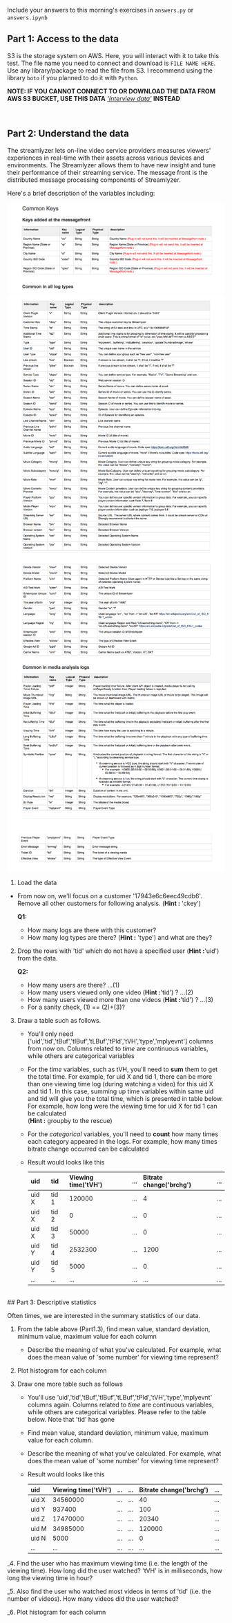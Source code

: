 Include your answers to this morning's exercises in `answers.py` or `answers.ipynb`

## Part 1: Access to the data

S3 is the storage system on AWS. Here, you will interact with it to take this test.
The file name you need to connect and download is `FILE NAME HERE`. Use any library/package to read the file from S3.
I recommend using the library `boto` if you planned to do it with `Python`.

**NOTE: IF YOU CANNOT CONNECT TO OR DOWNLOAD THE DATA FROM AWS S3 BUCKET,
USE THIS DATA** [_'Interview data'_](https://drive.google.com/open?id=0B5rOf6SBB06BaG9fNkQzRmowQ3M) **INSTEAD**

<br>

## Part 2: Understand the data

The streamlyzer lets on-line video service providers measures viewers' experiences in real-time with their assets across various devices and environments. The Streamlyzer allows them to have new insight and tune their performance of their streaming service. The message front is the
distributed message processing components of Streamlyzer.

Here's a brief description of the variables including:

   ![image](imgs/img1.png)
   ![image](imgs/img2.png)
   ![image](imgs/img3.png)   
   ![image](imgs/img4.png)
<br>

1. Load the data

  - From now on, we'll focus on a customer '17943e6c6eec49cdb6'. Remove all other customers for following analysis. (__Hint :__ 'ckey')

    **Q1:**
    - How many logs are there with this customer?
    - How many log types are there? (__Hint :__ 'type') and what are they?

2. Drop the rows with 'tid' which do not have a specified user (__Hint :__'uid') from the data.

    **Q2:**
    - How many users are there? ...(1)
    - How many users viewed only one video (__Hint :__'tid') ? ...(2)
    - How many users viewed more than one videos (__Hint :__'tid') ? ...(3)
    - For a sanity check, (1) == (2)+(3)?

3. Draw a table such as follows.
    - You'll only need ['uid','tid','tBuf','tIBuf','tLBuf','tPld','tVH','type','mplyevnt'] columns from now on. Columns related to *time* are continuous variables, while others are categorical variables

    - For the *time* variables, such as tVH, you'll need to **sum** them to get the total time. For example, for uid X and tid 1, there can be more than one viewing time log (during watching a video) for this uid X and tid 1. In this case, summing up time variables within same uid and tid will give you the total time, which is presented in table below. For example, how long were the viewing time for uid X for tid 1 can be calculated
    <br>(__Hint :__ groupby to the rescue)

    - For the *categorical* variables, you'll need to **count** how many times each category appeared in the logs. For example, how many times bitrate change occurred can be calculated

    - Result would looks like this


      | uid   | tid   | Viewing time('tVH') | ... | Bitrate change('brchg') | ... |
      |-------|-------|---------------------|-----|-------------------------|-----|
      | uid X | tid 1 | 120000              | ... | 4                       | ... |
      | uid X | tid 2 | 0                   | ... | 0                       | ... |
      | uid X | tid 3 | 50000               | ... | 0                       | ... |
      | uid Y | tid 4 | 2532300             | ... | 1200                    | ... |
      | uid Y | tid 5 | 5000                | ... | 0                       | ... |
      | ...   | ...   | ...                 | ... | ...                     | ... |




<br>
## Part 3: Descriptive statistics

Often times, we are interested in the summary statistics of our data.

1. From the table above (Part1.3), find mean value, standard deviation, minimum value, maximum value for each column
    - Describe the meaning of what you've calculated. For example, what does the mean value of 'some number' for viewing time represent?

2. Plot histogram for each column

3. Draw one more table such as follows
    - You'll use 'uid','tid','tBuf','tIBuf','tLBuf','tPld','tVH','type','mplyevnt' columns again. Columns related to *time* are continuous variables, while others are categorical variables. Please refer to the table below. Note that 'tid' has gone

    - Find mean value, standard deviation, minimum value, maximum value for each column.

    - Describe the meaning of what you've calculated. For example, what does the mean value of 'some number' for viewing time represent?

    - Result would looks like this


        | uid   | Viewing time('tVH') | ... | ... | Bitrate change('brchg') | ... |
        |-------|---------------------|-----|-----|-------------------------|-----|
        | uid X | 34560000            | ... | ... | 40                      | ... |
        | uid Y | 937400              | ... | ... | 100                     | ... |
        | uid Z | 17470000            | ... | ... | 20340                   | ... |
        | uid M | 34985000            | ... | ... | 120000                  | ... |
        | uid N | 5000                | ... | ... | 0                       | ... |
        | ...   | ...                 | ... | ... | ...                     | ... |

_4. Find the user who has maximum viewing time (i.e. the length of the viewing time). How long did the user watched? 'tVH' is in milliseconds, how long the viewing time in hour?

_5. Also find the user who watched most videos in terms of 'tid' (i.e. the number of videos). How many videos did the user watched?

_6. Plot histogram for each column
